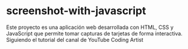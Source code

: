 # screenshot-with-javascript
Este proyecto es una aplicación web desarrollada con HTML, CSS y JavaScript que permite tomar capturas de tarjetas de forma interactiva. Siguiendo el tutorial del canal de YouTube Coding Artist
